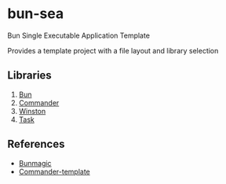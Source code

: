 # bun-sea

Bun Single Executable Application Template

Provides a template project with a file layout and library selection

## Libraries

1. [Bun](https://bun.sh/docs/bundler/executables)
2. [Commander](https://github.com/tj/commander.js/tree/master)
3. [Winston](https://github.com/winstonjs/winston)
4. [Task](https://taskfile.dev)

## References

- [Bunmagic](https://github.com/bunmagic/bunmagic/tree/main)
- [Commander-template](https://github.com/Qw4z1/commander-template/tree/main)
